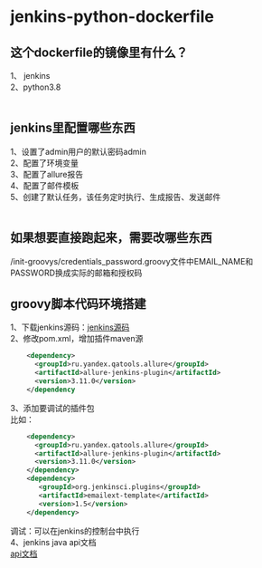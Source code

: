 # jenkins-python-dockerfile

## 这个dockerfile的镜像里有什么？
1、 jenkins</br>
2、python3.8</br>
</br>
## jenkins里配置哪些东西
1、设置了admin用户的默认密码admin </br>
2、配置了环境变量</br>
3、配置了allure报告</br>
4、配置了邮件模板</br>
5、创建了默认任务，该任务定时执行、生成报告、发送邮件</br>
</br>
## 如果想要直接跑起来，需要改哪些东西
/init-groovys/credentials_password.groovy文件中EMAIL_NAME和PASSWORD换成实际的邮箱和授权码
</br>
## groovy脚本代码环境搭建
1、下载jenkins源码：[jenkins源码](https://github.com/jenkinsci/jenkins)</br>
2、修改pom.xml，增加插件maven源</br>
``` xml
    <dependency>
      <groupId>ru.yandex.qatools.allure</groupId>
      <artifactId>allure-jenkins-plugin</artifactId>
      <version>3.11.0</version>
    </dependency
```
3、添加要调试的插件包</br>
比如：
``` xml
    <dependency>
      <groupId>ru.yandex.qatools.allure</groupId>
      <artifactId>allure-jenkins-plugin</artifactId>
      <version>3.11.0</version>
    </dependency>
    <dependency>
       <groupId>org.jenkinsci.plugins</groupId>
       <artifactId>emailext-template</artifactId>
       <version>1.5</version>
    </dependency>
```
调试：可以在jenkins的控制台中执行</br>
4、jenkins java api文档</br>
[api文档](https://javadoc.jenkins.io)
